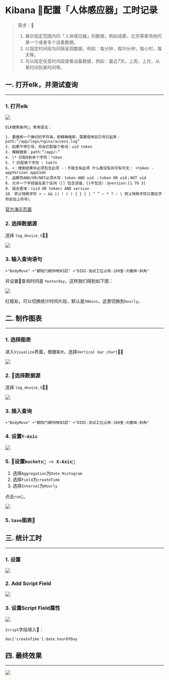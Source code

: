 # Kibana 配置「人体感应器」工时记录

> 需求：
> 1. 展示指定范围内的「人体感应器」的数据，例如成都、北京等某场地的某一个或者多个设备数据。
> 2. 以指定时间段为间隔呈现数据，例如：每分钟，每10分钟，每小时，每天等。
> 3. 可以指定任意时间段查看设备数据，例如：最近7天，上周，上月，从某时间到某时间等。

## 一. 打开elk，并测试查询  
---

### 1. 打开elk 

![](2018-12-14-16-23-35.png)


```
ELK搜索条件，常用语法：

1. 要搜索一个确切的字符串，即精确搜索，需要使用双引号引起来：path:”/app/logs/nginx/access.log”
2. 如果不带引号，将会匹配每个单词：uid token
3. 模糊搜索：path:”/app/~”
4. \* 匹配0到多个字符：*oken
5. ? 匹配单个字符 : tok?n
6. +：搜索结果中必须包含此项 -：不能含有此项 什么都没有则可有可无： +token -appVersion appCode
7. 运算符AND/OR/NOT必须大写：token AND uid ；token OR uid；NOT uid
8. 允许一个字段值在某个区间（[] 包含该值，{}不包含）：@version:[1 TO 3]
9. 组合查询：(uid OR token) AND version
10. 转义特殊字符 + – && || ! ( ) { } [ ] ^ ” ~ * ? : \ 转义特殊字符只需在字符前加上符号\
```

[官方演示页面](https://demo.elastic.co/app/kibana#/discover)

### 2. 选择数据源

选择 `log_device_5`，

![](2018-12-20-16-15-09.png)

### 3. 输入查询语句

```
+"BodyMove" +"朝阳门朝外MEN3层" +"DIDI-测试工位占用-109室-刘春辉-斜角"
```
并设置查询时间是 `Yesterday`，这样我们得到如下图： 

![](2018-12-14-17-25-57.png)

红框处，可以切换统计时间片段，默认是`30mins`，这里切换到`hourly`。

## 二. 制作图表
---

### 1. 选择图表

进入`Visualize`界面，根据`需求`，选择`Vertical bar chart`，

![](2018-12-14-17-29-29.png)

### 2. 选择数据源

选择 `log_device_5`，

![](2018-12-14-17-31-19.png)

### 3. 插入查询

```
+"BodyMove" +"朝阳门朝外MEN3层" +"DIDI-测试工位占用-109室-刘春辉-斜角"
```

### 4. 设置`Y-Axis`


![](2018-12-14-17-32-56.png)

### 5. 设置`buckets -> X-Axis`

1. 选择`Aggregation`为`Date Histogram`
2. 选择`Field`为`createTime`
3. 选择`Interval`为`Hourly`

点击`run`，

![](2018-12-14-17-35-06.png)

### 5. `Save`图表

## 三. 统计工时
---
### 1. 设置

![](2018-12-14-18-25-51.png)


### 2.  Add Script Field

![](2018-12-14-19-06-16.png)


### 3. 设置Script Field属性


![](2018-12-14-19-07-55.png)


`Script`字段填入：
```
doc['createTime'].date.hourOfDay
```

## 四. 最终效果
---

![](2018-12-14-19-26-46.png)